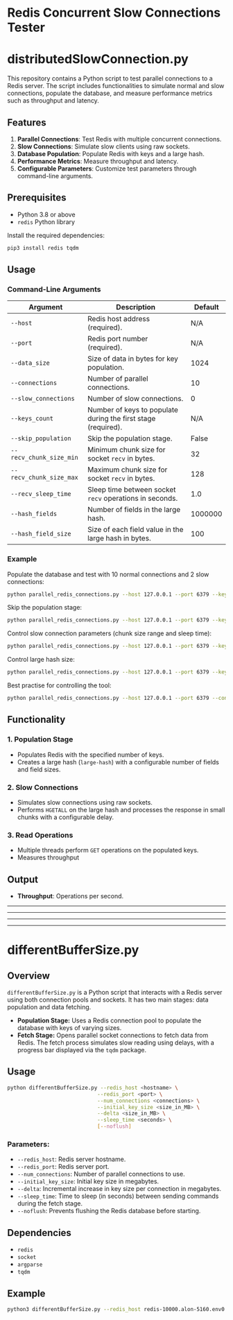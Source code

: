 # Redis Concurrent Slow Connections Tester

# distributedSlowConnection.py

This repository contains a Python script to test parallel connections to a Redis server. The script includes functionalities to simulate normal and slow connections, populate the database, and measure performance metrics such as throughput and latency.

## Features

1. **Parallel Connections**: Test Redis with multiple concurrent connections.
2. **Slow Connections**: Simulate slow clients using raw sockets.
3. **Database Population**: Populate Redis with keys and a large hash.
4. **Performance Metrics**: Measure throughput and latency.
5. **Configurable Parameters**: Customize test parameters through command-line arguments.

## Prerequisites

- Python 3.8 or above
- `redis` Python library

Install the required dependencies:
```bash
pip3 install redis tqdm
```

## Usage

### Command-Line Arguments

| Argument              | Description                                                      | Default     |
|-----------------------|------------------------------------------------------------------|-------------|
| `--host`              | Redis host address (required).                                  | N/A         |
| `--port`              | Redis port number (required).                                   | N/A         |
| `--data_size`         | Size of data in bytes for key population.                      | 1024        |
| `--connections`       | Number of parallel connections.                                | 10          |
| `--slow_connections`  | Number of slow connections.                                     | 0           |
| `--keys_count`        | Number of keys to populate during the first stage (required).  | N/A         |
| `--skip_population`   | Skip the population stage.                                      | False       |
| `--recv_chunk_size_min` | Minimum chunk size for socket `recv` in bytes.                 | 32          |
| `--recv_chunk_size_max` | Maximum chunk size for socket `recv` in bytes.                 | 128         |
| `--recv_sleep_time`   | Sleep time between socket `recv` operations in seconds.        | 1.0         |
| `--hash_fields`       | Number of fields in the large hash.                            | 1000000     |
| `--hash_field_size`   | Size of each field value in the large hash in bytes.           | 100         |

### Example

Populate the database and test with 10 normal connections and 2 slow connections:
```bash
python parallel_redis_connections.py --host 127.0.0.1 --port 6379 --keys_count 1000 --connections 10 --slow_connections 2
```

Skip the population stage:
```bash
python parallel_redis_connections.py --host 127.0.0.1 --port 6379 --keys_count 1000 --connections 10 --slow_connections 2 --skip_population
```

Control slow connection parameters (chunk size range and sleep time):
```bash
python parallel_redis_connections.py --host 127.0.0.1 --port 6379 --keys_count 1000 --connections 10 --slow_connections 2 --recv_chunk_size_min 64 --recv_chunk_size_max 256 --recv_sleep_time 0.5
```

Control large hash size:
```bash
python parallel_redis_connections.py --host 127.0.0.1 --port 6379 --keys_count 1000 --connections 10 --hash_fields 500000 --hash_field_size 200
```

Best practise for controlling the tool:
```bash
python parallel_redis_connections.py --host 127.0.0.1 --port 6379 --connections 100 --keys_count 1000 --data_size 1024 --hash_fields 50000 --hash_field_size 1024 --slow_connections 10 --skip_population --recv_chunk_size_min 2048 --recv_chunk_size_max 8192 --recv_sleep_time 0.01
```

## Functionality

### 1. **Population Stage**
- Populates Redis with the specified number of keys.
- Creates a large hash (`large-hash`) with a configurable number of fields and field sizes.

### 2. **Slow Connections**
- Simulates slow connections using raw sockets.
- Performs `HGETALL` on the large hash and processes the response in small chunks with a configurable delay.

### 3. **Read Operations**
- Multiple threads perform `GET` operations on the populated keys.
- Measures throughput

## Output

- **Throughput**: Operations per second.




******************************************************************************************************************************************************************************************************
******************************************************************************************************************************************************************************************************
******************************************************************************************************************************************************************************************************
******************************************************************************************************************************************************************************************************

# differentBufferSize.py

## Overview
`differentBufferSize.py` is a Python script that interacts with a Redis server using both connection pools and sockets. It has two main stages: data population and data fetching.

- **Population Stage:** Uses a Redis connection pool to populate the database with keys of varying sizes.
- **Fetch Stage:** Opens parallel socket connections to fetch data from Redis. The fetch process simulates slow reading using delays, with a progress bar displayed via the `tqdm` package.

## Usage
```bash
python differentBufferSize.py --redis_host <hostname> \
                             --redis_port <port> \
                             --num_connections <connections> \
                             --initial_key_size <size_in_MB> \
                             --delta <size_in_MB> \
                             --sleep_time <seconds> \
                             [--noflush]
```

### Parameters:
- `--redis_host`: Redis server hostname.
- `--redis_port`: Redis server port.
- `--num_connections`: Number of parallel connections to use.
- `--initial_key_size`: Initial key size in megabytes.
- `--delta`: Incremental increase in key size per connection in megabytes.
- `--sleep_time`: Time to sleep (in seconds) between sending commands during the fetch stage.
- `--noflush`: Prevents flushing the Redis database before starting.

## Dependencies
- `redis`
- `socket`
- `argparse`
- `tqdm`

## Example
```bash
python3 differentBufferSize.py --redis_host redis-10000.alon-5160.env0.qa.redis.com --redis_port 10000 --num_connections 20 --sleep_time 60 --initial_key_size 10 --delta 5
```



